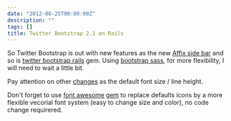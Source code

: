 ```yaml
---
date: "2012-08-25T00:00:00Z"
description: ""
tags: []
title: Twitter Bootstrap 2.1 on Rails
---
```




So Twitter Bootstrap is out with new features as the new [Affix side bar](http://twitter.github.com/bootstrap/javascript.html#affix) and so is [twitter bootstrap rails](https://github.com/seyhunak/twitter-bootstrap-rails#want-to-donate) gem. Using [bootstrap sass](https://github.com/thomas-mcdonald/bootstrap-sass), for more flexibility, I will need to wait a little bit.

Pay attention on other [changes](https://github.com/twitter/bootstrap/wiki/Changelog) as the default font size / line height.

Don't forget to use [font awesome](http://fortawesome.github.com/Font-Awesome/) [gem](https://github.com/littlebtc/font-awesome-sass-rails) to replace defaults icons by a more flexible vecorial font system (easy to change size and color), no code change requirered.



